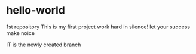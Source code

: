 # hello-world
1st repository
This is my first project
 work hard in silence!
 let your success make noice


IT is the newly created branch
